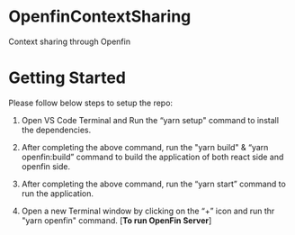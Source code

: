 # OpenfinContextSharing
Context sharing through Openfin

# Getting Started

Please follow below steps to setup the repo:
1. Open VS Code Terminal and Run the “yarn setup" command to install the dependencies.

2. After completing the above command, run the "yarn build" & “yarn openfin:build” command to build the application of both react side and openfin side.

3. After completing the above command, run the “yarn start” command to run the application.

4. Open a new Terminal window by clicking on the “+” icon and run thr "yarn openfin" command. [**To run OpenFin Server**]
